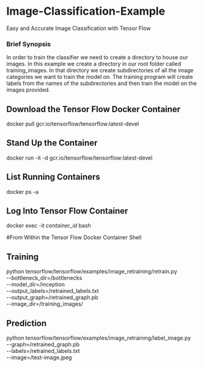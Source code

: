 
# Image-Classification-Example

Easy and Accurate Image Classification with Tensor Flow

### Brief Synopsis

In order to train the classifier we need to create a directory to house our images. In this example we create a directory in our root folder called training_images. In that directory we create subdirectories of all the image categories we want to train the model on. The training program will create labels from the names of the subdirectories and then train the model on the images provided.


## Download the Tensor Flow Docker Container
docker pull gcr.io/tensorflow/tensorflow:latest-devel

## Stand Up the Container
docker run -it -d gcr.io/tensorflow/tensorflow:latest-devel

## List Running Containers
docker ps -a

## Log Into Tensor Flow Container
docker exec -it _container_id_ bash


#From Within the Tensor Flow Docker Container Shell

## Training

python tensorflow/tensorflow/examples/image_retraining/retrain.py \
--bottleneck_dir=/bottlenecks \
--model_dir=/inception \
--output_labels=/retrained_labels.txt \
--output_graph=/retrained_graph.pb \
--image_dir=/training_images/


## Prediction

python tensorflow/tensorflow/examples/image_retraining/label_image.py \
--graph=/retrained_graph.pb \
--labels=/retrained_labels.txt \
--image=/test-image.jpeg 











